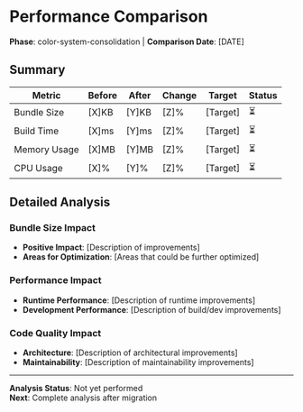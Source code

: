 # Performance Comparison

**Phase**: color-system-consolidation | **Comparison Date**: [DATE]

## Summary
| Metric | Before | After | Change | Target | Status |
|--------|--------|-------|--------|--------|--------|
| Bundle Size | [X]KB | [Y]KB | [Z]% | [Target] | ⏳ |
| Build Time | [X]ms | [Y]ms | [Z]% | [Target] | ⏳ |
| Memory Usage | [X]MB | [Y]MB | [Z]% | [Target] | ⏳ |
| CPU Usage | [X]% | [Y]% | [Z]% | [Target] | ⏳ |

## Detailed Analysis
### Bundle Size Impact
- **Positive Impact**: [Description of improvements]
- **Areas for Optimization**: [Areas that could be further optimized]

### Performance Impact
- **Runtime Performance**: [Description of runtime improvements]
- **Development Performance**: [Description of build/dev improvements]

### Code Quality Impact
- **Architecture**: [Description of architectural improvements]
- **Maintainability**: [Description of maintainability improvements]

---
**Analysis Status**: Not yet performed  
**Next**: Complete analysis after migration
